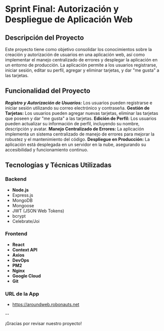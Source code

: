 # Sprint Final: Autorización y Despliegue de Aplicación Web

## Descripción del Proyecto
Este proyecto tiene como objetivo consolidar los conocimientos sobre la creación y autorización de usuarios en una aplicación web, 
así como implementar el manejo centralizado de errores y desplegar la aplicación en un entorno de producción. La aplicación permite a 
los usuarios registrarse, iniciar sesión, editar su perfil, agregar y eliminar tarjetas, y dar "me gusta" a las tarjetas.

## Funcionalidad del Proyecto

***Registro y Autorización de Usuarios:*** Los usuarios pueden registrarse e iniciar sesión utilizando su correo electrónico y contraseña.
**Gestión de Tarjetas:** Los usuarios pueden agregar nuevas tarjetas, eliminar las tarjetas que poseen y dar "me gusta" a las tarjetas.
**Edición de Perfil:** Los usuarios pueden actualizar su información de perfil, incluyendo su nombre, descripción y avatar.
**Manejo Centralizado de Errores:** La aplicación implementa un sistema centralizado de manejo de errores para mejorar la robustez y el mantenimiento del código.
**Despliegue en Producción:** La aplicación está desplegada en un servidor en la nube, asegurando su accesibilidad y funcionamiento continuo.

## Tecnologías y Técnicas Utilizadas
### Backend
* **Node.js**
* Express.js
* MongoDB
* Mongoose
* JWT (JSON Web Tokens)
* bcrypt
* Celebrate/Joi

### Frontend
* **React**
* **Context API**
* **Axios**
* **DevOps**
* **PM2**
* **Nginx**
* **Google Cloud**
* **Git**

### URL de la App
* https://aroundweb.robonauts.net

--

¡Gracias por revisar nuestro proyecto!
